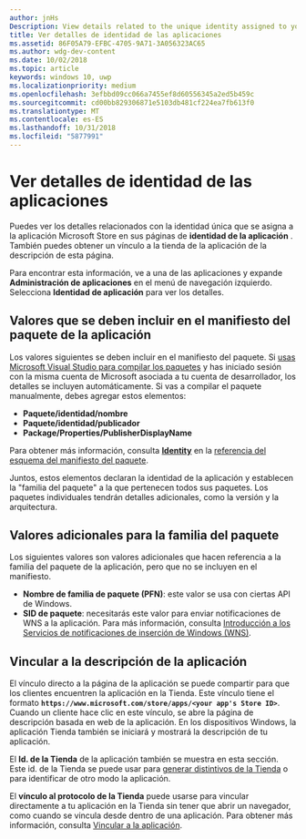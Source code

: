 ```yaml
---
author: jnHs
Description: View details related to the unique identity assigned to your app by the Microsoft Store, and get a link to your app's Store listing.
title: Ver detalles de identidad de las aplicaciones
ms.assetid: 86F05A79-EFBC-4705-9A71-3A056323AC65
ms.author: wdg-dev-content
ms.date: 10/02/2018
ms.topic: article
keywords: windows 10, uwp
ms.localizationpriority: medium
ms.openlocfilehash: 3efbbd09cc066a7455ef8d60556345a2ed5b459c
ms.sourcegitcommit: cd00bb829306871e5103db481cf224ea7fb613f0
ms.translationtype: MT
ms.contentlocale: es-ES
ms.lasthandoff: 10/31/2018
ms.locfileid: "5877991"
---
```

# <a name="view-app-identity-details"></a>Ver detalles de identidad de las aplicaciones


Puedes ver los detalles relacionados con la identidad única que se asigna a la aplicación Microsoft Store en sus páginas de **identidad de la aplicación** . También puedes obtener un vínculo a la tienda de la aplicación de la descripción de esta página.

Para encontrar esta información, ve a una de las aplicaciones y expande **Administración de aplicaciones** en el menú de navegación izquierdo. Selecciona **Identidad de aplicación** para ver los detalles.


## <a name="values-to-include-in-your-app-package-manifest"></a>Valores que se deben incluir en el manifiesto del paquete de la aplicación

Los valores siguientes se deben incluir en el manifiesto del paquete. Si [usas Microsoft Visual Studio para compilar los paquetes](../packaging/packaging-uwp-apps.md) y has iniciado sesión con la misma cuenta de Microsoft asociada a tu cuenta de desarrollador, los detalles se incluyen automáticamente. Si vas a compilar el paquete manualmente, debes agregar estos elementos:

-   **Paquete/identidad/nombre**
-   **Paquete/identidad/publicador**
-   **Package/Properties/PublisherDisplayName**

Para obtener más información, consulta [**Identity**](https://docs.microsoft.com/uwp/schemas/appxpackage/uapmanifestschema/element-identity) en la [referencia del esquema del manifiesto del paquete](https://docs.microsoft.com/uwp/schemas/appxpackage/uapmanifestschema/schema-root).

Juntos, estos elementos declaran la identidad de la aplicación y establecen la "familia del paquete" a la que pertenecen todos sus paquetes. Los paquetes individuales tendrán detalles adicionales, como la versión y la arquitectura.


## <a name="additional-values-for-package-family"></a>Valores adicionales para la familia del paquete

Los siguientes valores son valores adicionales que hacen referencia a la familia del paquete de la aplicación, pero que no se incluyen en el manifiesto.

-   **Nombre de familia de paquete (PFN)**: este valor se usa con ciertas API de Windows.
-   **SID de paquete**: necesitarás este valor para enviar notificaciones de WNS a la aplicación. Para más información, consulta [Introducción a los Servicios de notificaciones de inserción de Windows (WNS)](../design/shell/tiles-and-notifications/windows-push-notification-services--wns--overview.md).


## <a name="link-to-your-apps-listing"></a>Vincular a la descripción de la aplicación

El vínculo directo a la página de la aplicación se puede compartir para que los clientes encuentren la aplicación en la Tienda. Este vínculo tiene el formato **`https://www.microsoft.com/store/apps/<your app's Store ID>`**. Cuando un cliente hace clic en este vínculo, se abre la página de descripción basada en web de la aplicación. En los dispositivos Windows, la aplicación Tienda también se iniciará y mostrará la descripción de tu aplicación.

El **Id. de la Tienda** de la aplicación también se muestra en esta sección. Este id. de la Tienda se puede usar para [generar distintivos de la Tienda](http://go.microsoft.com/fwlink/p/?LinkId=534236) o para identificar de otro modo la aplicación.

El **vínculo al protocolo de la Tienda** puede usarse para vincular directamente a tu aplicación en la Tienda sin tener que abrir un navegador, como cuando se vincula desde dentro de una aplicación. Para obtener más información, consulta [Vincular a la aplicación](link-to-your-app.md).



 

 





